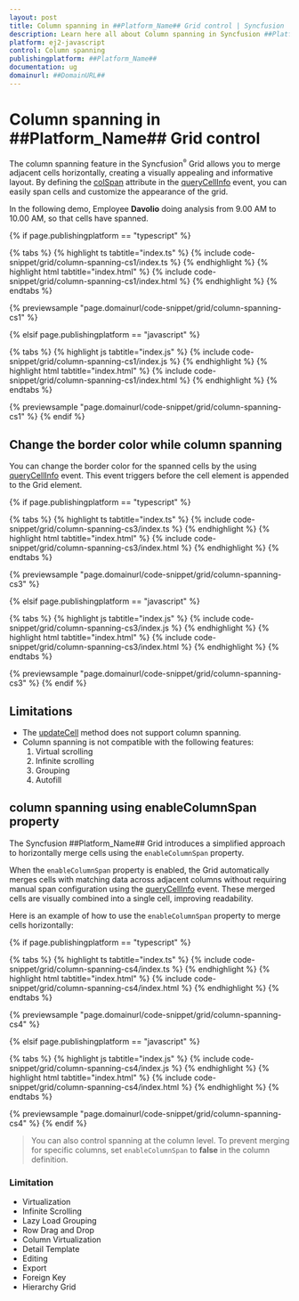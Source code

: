 ```yaml
---
layout: post
title: Column spanning in ##Platform_Name## Grid control | Syncfusion
description: Learn here all about Column spanning in Syncfusion ##Platform_Name## Grid control of Syncfusion Essential JS 2 and more.
platform: ej2-javascript
control: Column spanning 
publishingplatform: ##Platform_Name##
documentation: ug
domainurl: ##DomainURL##
---
```


# Column spanning in ##Platform_Name## Grid control

The column spanning feature in the Syncfusion<sup style="font-size:70%">&reg;</sup> Grid allows you to merge adjacent cells horizontally, creating a visually appealing and informative layout. By defining the [colSpan](../../api/grid/queryCellInfoEventArgs/#colspan) attribute in the [queryCellInfo](../../api/grid/queryCellInfoEventArgs/) event, you can easily span cells and customize the appearance of the grid.

In the following demo, Employee **Davolio** doing analysis from 9.00 AM to 10.00 AM, so that cells have spanned.

{% if page.publishingplatform == "typescript" %}

 {% tabs %}
{% highlight ts tabtitle="index.ts" %}
{% include code-snippet/grid/column-spanning-cs1/index.ts %}
{% endhighlight %}
{% highlight html tabtitle="index.html" %}
{% include code-snippet/grid/column-spanning-cs1/index.html %}
{% endhighlight %}
{% endtabs %}
        
{% previewsample "page.domainurl/code-snippet/grid/column-spanning-cs1" %}

{% elsif page.publishingplatform == "javascript" %}

{% tabs %}
{% highlight js tabtitle="index.js" %}
{% include code-snippet/grid/column-spanning-cs1/index.js %}
{% endhighlight %}
{% highlight html tabtitle="index.html" %}
{% include code-snippet/grid/column-spanning-cs1/index.html %}
{% endhighlight %}
{% endtabs %}

{% previewsample "page.domainurl/code-snippet/grid/column-spanning-cs1" %}
{% endif %}

## Change the border color while column spanning

You can change the border color for the spanned cells by the using [queryCellInfo](../../api/grid/#querycellinfo) event. This event triggers before the cell element is appended to the Grid element.

{% if page.publishingplatform == "typescript" %}

 {% tabs %}
{% highlight ts tabtitle="index.ts" %}
{% include code-snippet/grid/column-spanning-cs3/index.ts %}
{% endhighlight %}
{% highlight html tabtitle="index.html" %}
{% include code-snippet/grid/column-spanning-cs3/index.html %}
{% endhighlight %}
{% endtabs %}
        
{% previewsample "page.domainurl/code-snippet/grid/column-spanning-cs3" %}

{% elsif page.publishingplatform == "javascript" %}

{% tabs %}
{% highlight js tabtitle="index.js" %}
{% include code-snippet/grid/column-spanning-cs3/index.js %}
{% endhighlight %}
{% highlight html tabtitle="index.html" %}
{% include code-snippet/grid/column-spanning-cs3/index.html %}
{% endhighlight %}
{% endtabs %}

{% previewsample "page.domainurl/code-snippet/grid/column-spanning-cs3" %}
{% endif %}

## Limitations

* The [updateCell](../../api/grid/#updatecell) method does not support column spanning.
* Column spanning is not compatible with the following features:
    1. Virtual scrolling
    2. Infinite scrolling
    3. Grouping
    4. Autofill

## column spanning using enableColumnSpan property    

The Syncfusion ##Platform_Name## Grid introduces a simplified approach to horizontally merge cells using the `enableColumnSpan` property. 

When the `enableColumnSpan` property is enabled, the Grid automatically merges cells with matching data across adjacent columns without requiring manual span configuration using the [queryCellInfo](../../api/grid/#querycellinfo) event. These merged cells are visually combined into a single cell, improving readability.

Here is an example of how to use the `enableColumnSpan` property to merge cells horizontally:

{% if page.publishingplatform == "typescript" %}

 {% tabs %}
{% highlight ts tabtitle="index.ts" %}
{% include code-snippet/grid/column-spanning-cs4/index.ts %}
{% endhighlight %}
{% highlight html tabtitle="index.html" %}
{% include code-snippet/grid/column-spanning-cs4/index.html %}
{% endhighlight %}
{% endtabs %}
        
{% previewsample "page.domainurl/code-snippet/grid/column-spanning-cs4" %}

{% elsif page.publishingplatform == "javascript" %}

{% tabs %}
{% highlight js tabtitle="index.js" %}
{% include code-snippet/grid/column-spanning-cs4/index.js %}
{% endhighlight %}
{% highlight html tabtitle="index.html" %}
{% include code-snippet/grid/column-spanning-cs4/index.html %}
{% endhighlight %}
{% endtabs %}

{% previewsample "page.domainurl/code-snippet/grid/column-spanning-cs4" %}
{% endif %}

> You can also control spanning at the column level. To prevent merging for specific columns, set `enableColumnSpan` to **false** in the column definition.

### Limitation

* Virtualization
* Infinite Scrolling
* Lazy Load Grouping
* Row Drag and Drop
* Column Virtualization
* Detail Template
* Editing
* Export
* Foreign Key
* Hierarchy Grid
